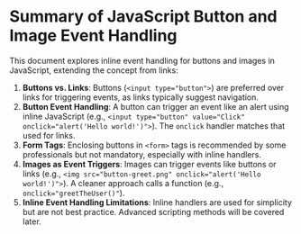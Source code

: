 Summary of JavaScript Button and Image Event Handling
=====================================================

This document explores inline event handling for buttons and images in JavaScript, extending the concept from links:

1.  **Buttons vs. Links**: Buttons (`<input type="button">`) are preferred over links for triggering events, as links typically suggest navigation.
2.  **Button Event Handling**: A button can trigger an event like an alert using inline JavaScript (e.g., `<input type="button" value="Click" onclick="alert('Hello world!')">`). The `onclick` handler matches that used for links.
3.  **Form Tags**: Enclosing buttons in `<form>` tags is recommended by some professionals but not mandatory, especially with inline handlers.
4.  **Images as Event Triggers**: Images can trigger events like buttons or links (e.g., `<img src="button-greet.png" onclick="alert('Hello world!')">`). A cleaner approach calls a function (e.g., `onclick="greetTheUser()"`).
5.  **Inline Event Handling Limitations**: Inline handlers are used for simplicity but are not best practice. Advanced scripting methods will be covered later.